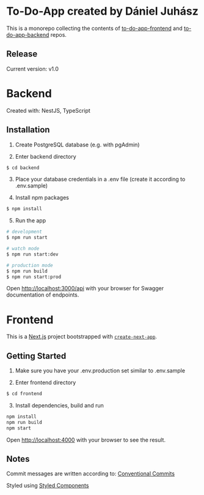 # To-Do-App created by Dániel Juhász

This is a monorepo collecting the contents of [to-do-app-frontend](https://github.com/DanShepherd27/to-do-app-frontend) and [to-do-app-backend](https://github.com/DanShepherd27/to-do-app-backend) repos.

## Release

Current version: v1.0

# Backend

Created with: NestJS, TypeScript

## Installation

1. Create PostgreSQL database (e.g. with pgAdmin)

2. Enter backend directory

```bash
$ cd backend
```

3. Place your database credentials in a .env file (create it according to .env.sample)

4. Install npm packages

```bash
$ npm install
```

5. Run the app

```bash
# development
$ npm run start

# watch mode
$ npm run start:dev

# production mode
$ npm run build
$ npm run start:prod
```

Open [http://localhost:3000/api](http://localhost:3000/api) with your browser for Swagger documentation of endpoints.

# Frontend

This is a [Next.js](https://nextjs.org/) project bootstrapped with [`create-next-app`](https://github.com/vercel/next.js/tree/canary/packages/create-next-app).

## Getting Started

1. Make sure you have your .env.production set similar to .env.sample

2. Enter frontend directory

```bash
$ cd frontend
```

3. Install dependencies, build and run

```bash
npm install
npm run build
npm start
```

Open [http://localhost:4000](http://localhost:4000) with your browser to see the result.

## Notes

Commit messages are written according to: [Conventional Commits](https://www.conventionalcommits.org/en/v1.0.0/)

Styled using [Styled Components](https://styled-components.com/)
